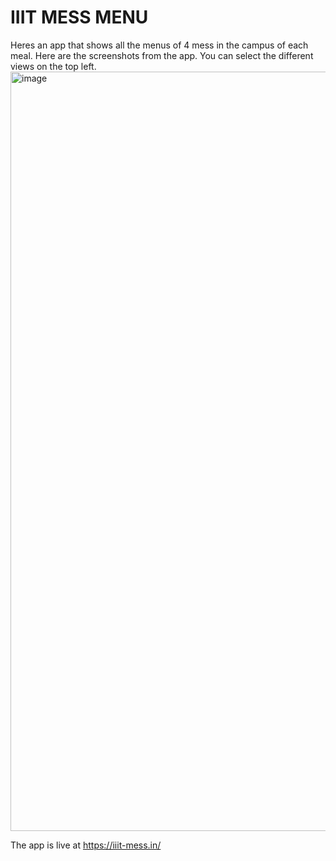 # IIIT MESS MENU 
Heres an app that shows all the menus of 4 mess in the campus of each meal. 
Here are the screenshots from the app. You can select the different views on the top left.
<img width="1215" alt="image" src="https://github.com/vjspranav/IIITMessMenu/assets/55309319/b53bd675-09a9-4814-86a9-fbb6e8e8552d">

The app is live at https://iiit-mess.in/
